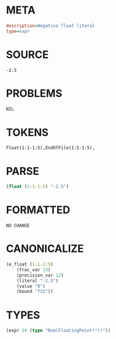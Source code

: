 # META
~~~ini
description=Negative float literal
type=expr
~~~
# SOURCE
~~~roc
-2.5
~~~
# PROBLEMS
~~~txt
NIL
~~~
# TOKENS
~~~zig
Float(1:1-1:5),EndOfFile(1:5-1:5),
~~~
# PARSE
~~~clojure
(float (1:1-1:5) "-2.5")
~~~
# FORMATTED
~~~roc
NO CHANGE
~~~
# CANONICALIZE
~~~clojure
(e_float (1:1-1:5)
	(frac_var 13)
	(precision_var 12)
	(literal "-2.5")
	(value "0")
	(bound "f32"))
~~~
# TYPES
~~~clojure
(expr 14 (type "Num(FloatingPoint(*))"))
~~~
